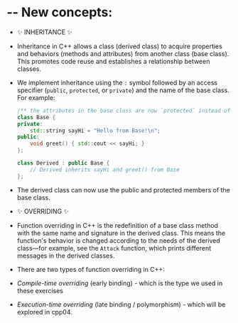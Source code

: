 
# -- New concepts:
* ✨ INHERITANCE ✨
* Inheritance in C++ allows a class (derived class) to acquire properties and behaviors (methods and attributes) from another class (base class). This promotes code reuse and establishes a relationship between classes.
* We implement inheritance using the `:` symbol followed by an access specifier (`public`, `protected`, or `private`) and the name of the base class. For example:
	```cpp
	/** the attributes in the base class are now `protected` instead of private so the derived classes can have access to them **/
	class Base {
	private:
		std::string sayHi = "Hello from Base!\n";
	public:
		void greet() { std::cout << sayHi; }
	};

	class Derived : public Base {
		// Derived inherits sayHi and greet() from Base
	};
	```
* The derived class can now use the public and protected members of the base class.

* ✨ OVERRIDING ✨ 
* Function overriding in C++ is the redefinition of a base class method with the same name and signature in the derived class. This means the function's behavior is changed according to the needs of the derived class—for example, see the `Attack` function, which prints different messages in the derived classes.

* There are two types of function overriding in C++: 
* *Compile-time overriding* (early binding) - which is the type we used in these exercises
* *Execution-time overriding* (late binding / polymorphism) - which will be explored in cpp04.

